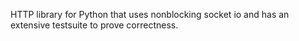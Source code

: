 HTTP library for Python that uses nonblocking socket io and has an extensive testsuite to prove correctness.